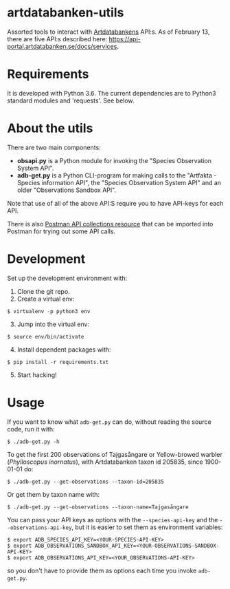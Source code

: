 # artdatabanken-utils

Assorted tools to interact with [Artdatabankens](https://api-portal.artdatabanken.se/) API:s. As of February 13, there are five API:s described here: https://api-portal.artdatabanken.se/docs/services.

# Requirements

It is developed with Python 3.6. The current dependencies are to Python3 standard modules and 'requests'. See below.

# About the utils

There are two main components:

* **obsapi.py** is a Python module for invoking the "Species Observation System API".
* **adb-get.py** is a Python CLI-program for making calls to the "Artfakta - Species information API", the "Species Observation System API" and an older "Observations Sandbox API".

Note that use of all of the above API:S require you to have API-keys for each API.

There is also [Postman API collections resource]("artdatbankens-apis.postman.json") that can be imported into Postman for trying out some API calls.

# Development

Set up the development environment with:

 1. Clone the git repo.
 2. Create a virtual env:
```
$ virtualenv -p python3 env
```
 3. Jump into the virtual env:
```
$ source env/bin/activate
```
 4. Install dependent packages with:
```
$ pip install -r requirements.txt
```
 5. Start hacking!

# Usage

If you want to know what `adb-get.py` can do, without reading the source code, run it with:
```
$ ./adb-get.py -h
```

To get the first 200 observations of Tajgasångare or Yellow-browed warbler (*Phylloscopus inornatus*), with Artdatabanken taxon id 205835, since 1900-01-01 do:
```
$ ./adb-get.py --get-observations --taxon-id=205835
```

Or get them by taxon name with:
```
$ ./adb-get.py --get-observations --taxon-name=Tajgasångare
```

You can pass your API keys as options with the `--species-api-key` and the `--observations-api-key`, but it is easier to set them as environment variables:
```
$ export ADB_SPECIES_API_KEY=<YOUR-SPECIES-API-KEY>
$ export ADB_OBSERVATIONS_SANDBOX_API_KEY=<YOUR-OBSERVATIONS-SANDBOX-API-KEY>
$ export ADB_OBSERVATIONS_API_KEY=<YOUR_OBSERVATIONS-API-KEY>
```
so you don't have to provide them as options each time you invoke `adb-get.py`.
